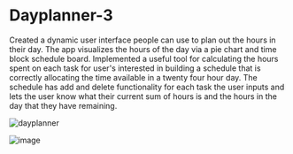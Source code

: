 # Dayplanner-3
Created a dynamic user interface people can use to plan out the hours in their day. The app visualizes the hours of the day via a pie chart and time block schedule board. Implemented a useful tool for calculating the hours spent on each task for user's interested in building a schedule that is correctly allocating the time available in a twenty four hour day. The schedule has add and delete functionality for each task the user inputs and lets the user know what their current sum of hours is and the hours in the day that they have remaining. 

![dayplanner](https://user-images.githubusercontent.com/88254705/214158023-264590f3-64ea-450d-9d83-34d3a63d7052.PNG)

![image](https://user-images.githubusercontent.com/88254705/220104722-51987b60-8b81-4048-9304-9b60f253c827.png)
